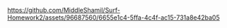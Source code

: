 

https://github.com/MiddleShamil/Surf-Homework2/assets/96687560/6655e1c4-5ffa-4c4f-ac15-731a8e42ba05

